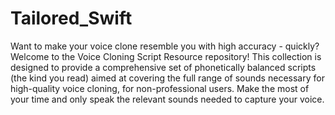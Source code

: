 # Tailored_Swift
 Want to make your voice clone resemble you with high accuracy - quickly? Welcome to the Voice Cloning Script Resource repository! This collection is designed to provide a comprehensive set of phonetically balanced scripts (the kind you read) aimed at covering the full range of sounds necessary for high-quality voice cloning, for non-professional users. Make the most of your time and only speak the relevant sounds needed to capture your voice. 

